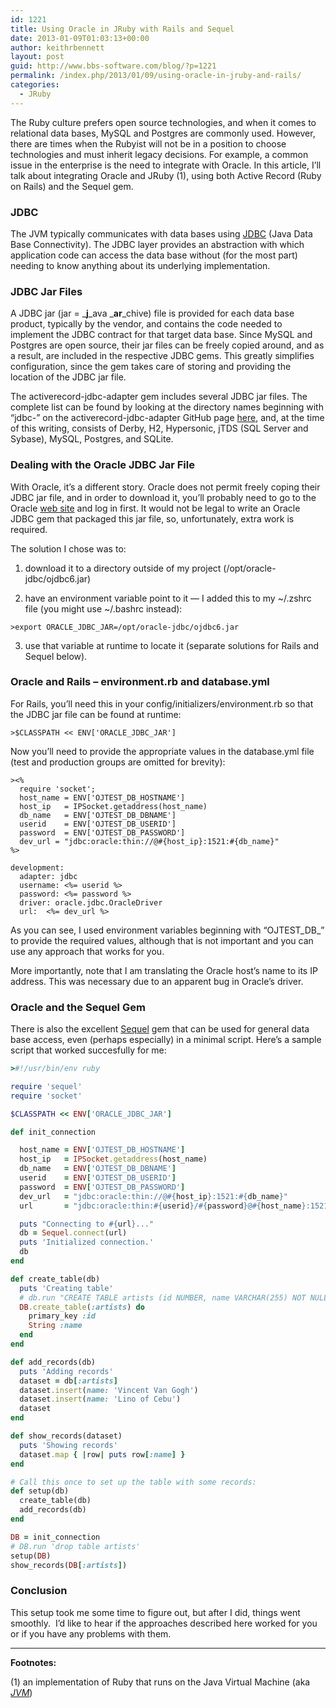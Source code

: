 ```yaml
---
id: 1221
title: Using Oracle in JRuby with Rails and Sequel
date: 2013-01-09T01:03:13+00:00
author: keithrbennett
layout: post
guid: http://www.bbs-software.com/blog/?p=1221
permalink: /index.php/2013/01/09/using-oracle-in-jruby-and-rails/
categories:
  - JRuby
---
```

The Ruby culture prefers open source technologies, and when it comes to relational data bases, 
MySQL and Postgres are commonly used. However, there are times when the Rubyist will not be in a position
 to choose technologies and must inherit legacy decisions. For example, a common issue 
 in the enterprise is the need to integrate with Oracle. 
 In this article, I&#8217;ll talk about integrating Oracle and JRuby (1), using both 
 Active Record (Ruby on Rails) and the Sequel gem.

### JDBC

The JVM typically communicates with data bases using
 [JDBC](http://www.oracle.com/technetwork/java/javase/jdbc/index.html "http://www.oracle.com/technetwork/java/javase/jdbc/index.html")
 (Java Data Base Connectivity). The JDBC layer provides an abstraction with which application code 
 can access the data base without (for the most part) needing to know anything about its underlying implementation.

### JDBC Jar Files

A JDBC jar (jar = _**j**_ava _**ar**_chive) file is provided for each data base product, 
typically by the vendor, and contains the code needed to implement the JDBC contract 
for that target data base. Since MySQL and Postgres are open source, their jar files 
can be freely copied around, and as a result, are included in the respective JDBC gems. 
This greatly simplifies configuration, since the gem takes care of storing and 
providing the location of the JDBC jar file.

The activerecord-jdbc-adapter gem includes several JDBC jar files. 
The complete list can be found by looking at the directory names beginning 
with &#8220;jdbc-&#8221; on the activerecord-jdbc-adapter GitHub page 
[here](https://github.com/jruby/activerecord-jdbc-adapter "https://github.com/jruby/activerecord-jdbc-adapter"),
and, at the time of this writing, consists of Derby, H2, Hypersonic, jTDS (SQL Server and Sybase),
MySQL, Postgres, and SQLite.

### Dealing with the Oracle JDBC Jar File

With Oracle, it&#8217;s a different story. Oracle does not permit freely coping their JDBC jar file,
and in order to download it, you&#8217;ll probably need to go to the Oracle
[web site](http://www.oracle.com/technetwork/database/enterprise-edition/jdbc-112010-090769.html "http://www.oracle.com/technetwork/database/enterprise-edition/jdbc-112010-090769.html")
and log in first. It would not be legal to write an Oracle JDBC gem that packaged this jar file,
so, unfortunately, extra work is required.

The solution I chose was to:

1) download it to a directory outside of my project (/opt/oracle-jdbc/ojdbc6.jar)

2) have an environment variable point to it &#8212; I added this to my ~/.zshrc file (you might use ~/.bashrc instead):

```
>export ORACLE_JDBC_JAR=/opt/oracle-jdbc/ojdbc6.jar
```


3) use that variable at runtime to locate it (separate solutions for Rails and Sequel below).

### Oracle and Rails &#8211; environment.rb and database.yml

For Rails, you&#8217;ll need this in your config/initializers/environment.rb so that the JDBC jar file can be found at runtime:

```
>$CLASSPATH << ENV['ORACLE_JDBC_JAR']
```

Now you&#8217;ll need to provide the appropriate values in the database.yml file (test and production groups are omitted for brevity):

```
><%
  require 'socket';
  host_name = ENV['OJTEST_DB_HOSTNAME']
  host_ip   = IPSocket.getaddress(host_name)
  db_name   = ENV['OJTEST_DB_DBNAME']
  userid    = ENV['OJTEST_DB_USERID']
  password  = ENV['OJTEST_DB_PASSWORD']
  dev_url = "jdbc:oracle:thin://@#{host_ip}:1521:#{db_name}"
%>

development:
  adapter: jdbc
  username: <%= userid %>
  password: <%= password %>
  driver: oracle.jdbc.OracleDriver
  url:  <%= dev_url %>

```

As you can see, I used environment variables beginning with &#8220;OJTEST\_DB\_&#8221; to provide the required values, although that is not important and you can use any approach that works for you.

More importantly, note that I am translating the Oracle host&#8217;s name to its IP address. This was necessary due to an apparent bug in Oracle&#8217;s driver.

### Oracle and the Sequel Gem

There is also the excellent [Sequel](https://github.com/jeremyevans/sequel "https://github.com/jeremyevans/sequel") gem that can be used for general data base access, even (perhaps especially) in a minimal script. Here&#8217;s a sample script that worked succesfully for me:

```ruby
>#!/usr/bin/env ruby

require 'sequel'
require 'socket'

$CLASSPATH << ENV['ORACLE_JDBC_JAR']

def init_connection

  host_name = ENV['OJTEST_DB_HOSTNAME']
  host_ip   = IPSocket.getaddress(host_name)
  db_name   = ENV['OJTEST_DB_DBNAME']
  userid    = ENV['OJTEST_DB_USERID']
  password  = ENV['OJTEST_DB_PASSWORD']
  dev_url   = "jdbc:oracle:thin://@#{host_ip}:1521:#{db_name}"
  url       = "jdbc:oracle:thin:#{userid}/#{password}@#{host_name}:1521:#{db_name}"

  puts "Connecting to #{url}..."
  db = Sequel.connect(url)
  puts 'Initialized connection.'
  db
end

def create_table(db)
  puts 'Creating table'
  # db.run "CREATE TABLE artists (id NUMBER, name VARCHAR(255) NOT NULL)"
  DB.create_table(:artists) do
    primary_key :id
    String :name
  end
end

def add_records(db)
  puts 'Adding records'
  dataset = db[:artists]
  dataset.insert(name: 'Vincent Van Gogh')
  dataset.insert(name: 'Lino of Cebu')
  dataset
end

def show_records(dataset)
  puts 'Showing records'
  dataset.map { |row| puts row[:name] }
end

# Call this once to set up the table with some records:
def setup(db)
  create_table(db)
  add_records(db)
end

DB = init_connection
# DB.run 'drop table artists'
setup(DB)
show_records(DB[:artists])

```

### Conclusion

This setup took me some time to figure out, but after I did, things went smoothly.  
I&#8217;d like to hear if the approaches described here worked for you or if you have any problems with them.

* * *

**Footnotes:**

(1) an implementation of Ruby that runs on the Java Virtual Machine 
(aka _[JVM](http://en.wikipedia.org/wiki/Java_virtual_machine "http://en.wikipedia.org/wiki/Java_virtual_machine")_)